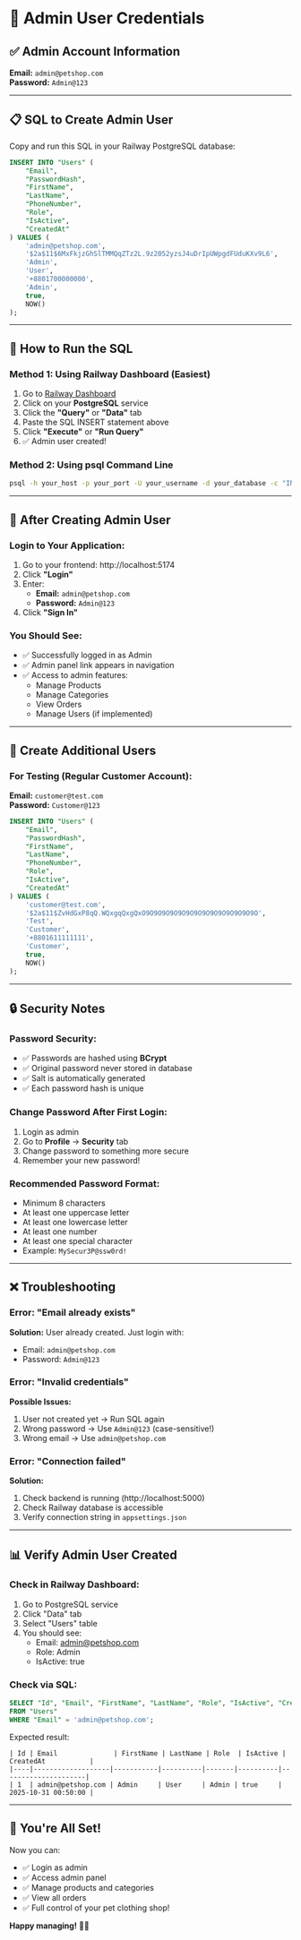 # 🔐 Admin User Credentials

## ✅ Admin Account Information

**Email:** `admin@petshop.com`  
**Password:** `Admin@123`

---

## 📋 SQL to Create Admin User

Copy and run this SQL in your Railway PostgreSQL database:

```sql
INSERT INTO "Users" (
    "Email", 
    "PasswordHash", 
    "FirstName", 
    "LastName", 
    "PhoneNumber", 
    "Role", 
    "IsActive", 
    "CreatedAt"
) VALUES (
    'admin@petshop.com',
    '$2a$11$6MxFkjzGhSlTMMQqZTz2L.9z2052yzsJ4uDrIpUWpgdFUduKXv9L6',
    'Admin',
    'User',
    '+8801700000000',
    'Admin',
    true,
    NOW()
);
```

---

## 🚀 How to Run the SQL

### Method 1: Using Railway Dashboard (Easiest)
1. Go to [Railway Dashboard](https://railway.app/dashboard)
2. Click on your **PostgreSQL** service
3. Click the **"Query"** or **"Data"** tab
4. Paste the SQL INSERT statement above
5. Click **"Execute"** or **"Run Query"**
6. ✅ Admin user created!

### Method 2: Using psql Command Line
```bash
psql -h your_host -p your_port -U your_username -d your_database -c "INSERT INTO \"Users\" (\"Email\", \"PasswordHash\", \"FirstName\", \"LastName\", \"PhoneNumber\", \"Role\", \"IsActive\", \"CreatedAt\") VALUES ('admin@petshop.com', '\$2a\$11\$6MxFkjzGhSlTMMQqZTz2L.9z2052yzsJ4uDrIpUWpgdFUduKXv9L6', 'Admin', 'User', '+8801700000000', 'Admin', true, NOW());"
```

---

## 🎯 After Creating Admin User

### Login to Your Application:
1. Go to your frontend: http://localhost:5174
2. Click **"Login"**
3. Enter:
   - **Email:** `admin@petshop.com`
   - **Password:** `Admin@123`
4. Click **"Sign In"**
### You Should See:
- ✅ Successfully logged in as Admin
- ✅ Admin panel link appears in navigation
- ✅ Access to admin features:
  - Manage Products
  - Manage Categories
  - View Orders
  - Manage Users (if implemented)

---

## 🔄 Create Additional Users

### For Testing (Regular Customer Account):

**Email:** `customer@test.com`  
**Password:** `Customer@123`

```sql
INSERT INTO "Users" (
    "Email", 
    "PasswordHash", 
    "FirstName", 
    "LastName", 
    "PhoneNumber", 
    "Role", 
    "IsActive", 
    "CreatedAt"
) VALUES (
    'customer@test.com',
    '$2a$11$ZvHdGxP8qQ.WQxgqQxgQxO9O9O9O9O9O9O9O9O9O9O9O9O9O9O',
    'Test',
    'Customer',
    '+8801611111111',
    'Customer',
    true,
    NOW()
);
```

---

## 🔒 Security Notes

### Password Security:
- ✅ Passwords are hashed using **BCrypt**
- ✅ Original password never stored in database
- ✅ Salt is automatically generated
- ✅ Each password hash is unique

### Change Password After First Login:
1. Login as admin
2. Go to **Profile** → **Security** tab
3. Change password to something more secure
4. Remember your new password!

### Recommended Password Format:
- Minimum 8 characters
- At least one uppercase letter
- At least one lowercase letter
- At least one number
- At least one special character
- Example: `MySecur3P@ssw0rd!`

---

## ❌ Troubleshooting

### Error: "Email already exists"
**Solution:** User already created. Just login with:
- Email: `admin@petshop.com`
- Password: `Admin@123`

### Error: "Invalid credentials"
**Possible Issues:**
1. User not created yet → Run SQL again
2. Wrong password → Use `Admin@123` (case-sensitive!)
3. Wrong email → Use `admin@petshop.com`

### Error: "Connection failed"
**Solution:**
1. Check backend is running (http://localhost:5000)
2. Check Railway database is accessible
3. Verify connection string in `appsettings.json`

---

## 📊 Verify Admin User Created

### Check in Railway Dashboard:
1. Go to PostgreSQL service
2. Click "Data" tab
3. Select "Users" table
4. You should see:
   - Email: admin@petshop.com
   - Role: Admin
   - IsActive: true

### Check via SQL:
```sql
SELECT "Id", "Email", "FirstName", "LastName", "Role", "IsActive", "CreatedAt" 
FROM "Users" 
WHERE "Email" = 'admin@petshop.com';
```

Expected result:
```
| Id | Email              | FirstName | LastName | Role  | IsActive | CreatedAt           |
|----|-------------------|-----------|----------|-------|----------|---------------------|
| 1  | admin@petshop.com | Admin     | User     | Admin | true     | 2025-10-31 00:50:00 |
```

---

## 🎉 You're All Set!

Now you can:
- ✅ Login as admin
- ✅ Access admin panel
- ✅ Manage products and categories
- ✅ View all orders
- ✅ Full control of your pet clothing shop!

**Happy managing!** 🐾👔
